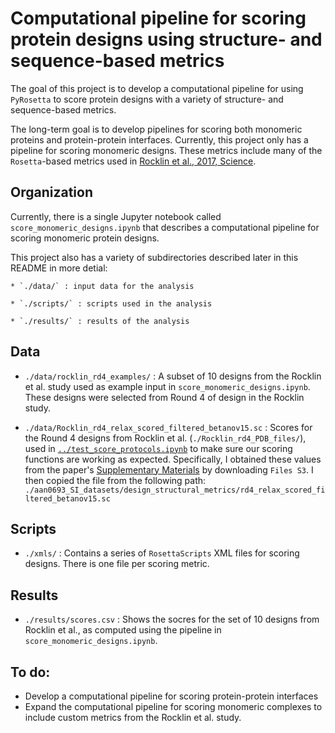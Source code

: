 # Computational pipeline for scoring protein designs using structure- and sequence-based metrics

The goal of this project is to develop a computational pipeline for using `PyRosetta` to score protein designs with a variety of structure- and sequence-based metrics.

The long-term goal is to develop pipelines for scoring both monomeric proteins and protein-protein interfaces. Currently, this project only has a pipeline for scoring monomeric designs. These metrics include many of the `Rosetta`-based metrics used in [Rocklin et al., 2017, Science](http://science.sciencemag.org/content/357/6347/168/tab-figures-data).

## Organization

Currently, there is a single Jupyter notebook called `score_monomeric_designs.ipynb` that describes a computational pipeline for scoring monomeric protein designs.

This project also has a variety of subdirectories described later in this README in more detial:

    * `./data/` : input data for the analysis

    * `./scripts/` : scripts used in the analysis 
    
    * `./results/` : results of the analysis

## Data

* `./data/rocklin_rd4_examples/` : A subset of 10 designs from the Rocklin et al. study used as example input in `score_monomeric_designs.ipynb`. These designs were selected from Round 4 of design in the Rocklin study.

* `./data/Rocklin_rd4_relax_scored_filtered_betanov15.sc` : Scores for the Round 4 designs from Rocklin et al. (`./Rocklin_rd4_PDB_files/`), used in [`../test_score_protocols.ipynb`](test_score_protocols.ipynb) to make sure our scoring functions are working as expected. Specifically, I obtained these values from the paper's [Supplementary Materials](http://science.sciencemag.org/content/suppl/2017/07/12/357.6347.168.DC1?_ga=2.236704449.1555020638.1510690697-778426272.1509735927) by downloading `Files S3`. I then copied the file from the following path: `./aan0693_SI_datasets/design_structural_metrics/rd4_relax_scored_filtered_betanov15.sc`

## Scripts

* `./xmls/` : Contains a series of `RosettaScripts` XML files for scoring designs. There is one file per scoring metric.

## Results

* `./results/scores.csv` : Shows the socres for the set of 10 designs from Rocklin et al., as computed using the pipeline in `score_monomeric_designs.ipynb`.

## To do:

* Develop a computational pipeline for scoring protein-protein interfaces
* Expand the computational pipeline for scoring monomeric complexes to include custom metrics from the Rocklin et al. study.